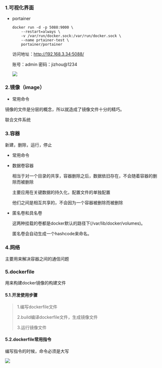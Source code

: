 ### 1.可视化界面

- portainer

  ```shell
  docker run -d -p 5088:9000 \
      --restart=always \
      -v /var/run/docker.sock:/var/run/docker.sock \
      --name prtainer-test \
      portainer/portainer
  ```

  访问地址：http://192.168.3.34:5088/

  账号：admin    密码：jizhou@1234
  
  ![](D:\20-workspace\myRpository\image\docker命令.png)

### 2.镜像（image）

- 常用命令

镜像的文件是分层的概念，所以就造成了镜像文件十分的精巧。

联合文件系统

### 3.容器

新建，删除，运行，停止

- 常用命令

- 数据卷容器

  相当于对一个目录的共享，容器删除之后，数据依旧存在，不会随着容器的删除而被删除

  主要应用在关键数据的持久化，配置文件的单独配置

  他们之间是相互共享的，不会因为一个容器被删除而被删除
  
- 匿名卷和具名卷

  这两种挂载的卷都是docker默认的路径下(/var/lib/docker/volumes)。

  匿名卷会自动生成一个hashcode来命名。

### 4.网络

主要用来解决容器之间的通信问题

### 5.dockerfile

用来构建docker镜像的构建文件

#### 5.1.开发使用步骤

> 1.编写dockerfile文件
>
> 2.build编译dockerfile文件，生成镜像文件
>
> 3.运行镜像文件

#### 5.2.dockerfile常用指令

编写指令的时候，命令必须是大写

![](D:\20-workspace\myRpository\image\dockerfile常见指令.png)




